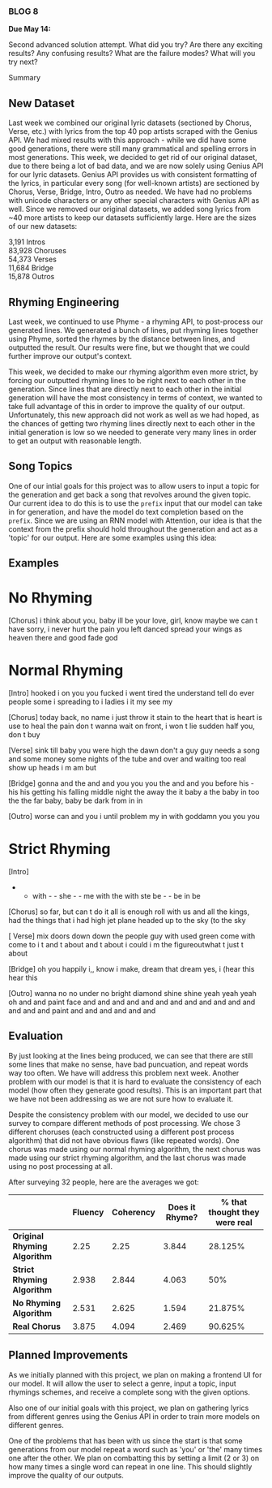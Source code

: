 ### BLOG 8 ###

**Due May 14:**  

Second advanced solution attempt. What did you try? Are there any exciting results? Any confusing results? What are the failure modes? What will you try next?

Summary

## New Dataset ##
Last week we combined our original lyric datasets (sectioned by Chorus, Verse, etc.) with lyrics from the top 40 pop artists scraped with the Genius API. We had mixed results with this approach - while we did have some good generations, there were still many grammatical and spelling errors in most generations. This week, we decided to get rid of our original dataset, due to there being a lot of bad data, and we are now solely using Genius API for our lyric datasets. Genius API provides us with consistent formatting of the lyrics, in particular every song (for well-known artists) are sectioned by Chorus, Verse, Bridge, Intro, Outro as needed. We have had no problems with unicode characters or any other special characters with Genius API as well. Since we removed our original datasets, we added song lyrics from ~40 more artists to keep our datasets sufficiently large. Here are the sizes of our new datasets:

3,191 Intros  
83,928 Choruses  
54,373 Verses  
11,684 Bridge  
15,878 Outros  

## Rhyming Engineering ##
Last week, we continued to use Phyme - a rhyming API, to post-process our generated lines. We generated a bunch of lines, put rhyming lines together using Phyme, sorted the rhymes by the distance between lines, and outputted the result. Our results were fine, but we thought that we could further improve our output's context.

This week, we decided to make our rhyming algorithm even more strict, by forcing our outputted rhyming lines to be right next to each other in the generation. Since lines that are directly next to each other in the initial generation will have the most consistency in terms of context, we wanted to take full advantage of this in order to improve the quality of our output. Unfortunately, this new approach did not work as well as we had hoped, as the chances of getting two rhyming lines directly next to each other in the initial generation is low so we needed to generate very many lines in order to get an output with reasonable length.

## Song Topics ##
One of our intial goals for this project was to allow users to input a topic for the generation and get back a song that revolves around the given topic. Our current idea to do this is to use the ```prefix``` input that our model can take in for generation, and have the model do text completion based on the ```prefix```. Since we are using an RNN model with Attention, our idea is that the context from the prefix should hold throughout the generation and act as a 'topic' for our output. Here are some examples using this idea:

## Examples ##

# No Rhyming #

\[Chorus\]
i think about you, baby
ill be your love, girl, know
maybe we can t have
sorry, i never hurt the pain you left danced
spread your wings as heaven there and good fade god

# Normal Rhyming #

\[Intro\]
hooked i on you you
fucked i went tired the understand tell do
ever people some i spreading to i
ladies i it my see my

\[Chorus\]
today back, no name
i just throw it stain to the heart that is heart is use to heal the pain
don t wanna wait on front, i won t lie
sudden half you, don t buy

\[Verse\]
sink till baby you were high the dawn
don't a guy guy needs a song
and some money some nights of the tube and over and waiting too real show up
heads i m am but

\[Bridge\]
gonna and the and and you you
you the and and you
before his - his his getting his falling
middle night the away the it baby a the baby in too the the far baby, baby be dark from in in

\[Outro\]
worse can
and you
i until problem my in with goddamn
you you you

# Strict Rhyming #

\[Intro\]
- - with - - she - - me with
the with
ste be - - be
in be

\[Chorus\]
so far, but can t do it all is enough
roll with us
and all the kings, had the things that i had high
jet plane headed up to the sky (to the sky  

\[ Verse\]
mix doors down down the people guy
with used green come with come to i
t and t about and t about
i could i m the figureoutwhat t just t about  

\[Bridge\]
oh you happily i,, know i
make, dream that dream yes, i
(hear this
hear this 

\[Outro\]
wanna no no under no
bright diamond shine shine yeah yeah yeah oh
and and
paint face and and and and and and and and and and and and and and and paint and and and and and and

## Evaluation ##

By just looking at the lines being produced, we can see that there are still some lines that make no sense, have bad puncuation, and repeat words way too often.  We have will address this problem next week. Another problem with our model is that it is hard to evaluate the consistency of each model (how often they generate good results).  This is an important part that we have not been addressing as we are not sure how to evaluate it. 

Despite the consistency problem with our model, we decided to use our survey to compare different methods of post processing.  We chose 3 different choruses (each constructed using a different post process algorithm) that did not have obvious flaws (like repeated words).  One chorus was made using our normal rhyming algorithm, the next chorus was made using our strict rhyming algorithm, and the last chorus was made using no post processing at all.

After surveying 32 people, here are the averages we got:

|               | Fluency       | Coherency  | Does it Rhyme? | % that thought they were real |
| ------------- |---------------| -----------| ---------------| ------------------------------|
| **Original Rhyming Algorithm** |2.25|2.25|3.844|28.125%|
| **Strict Rhyming Algorithm**   |2.938|2.844|4.063|50%|
| **No Rhyming Algorithm**       |2.531|2.625|1.594|21.875%|
| **Real Chorus**                |3.875|4.094|2.469|90.625%|

## Planned Improvements ##
As we initially planned with this project, we plan on making a frontend UI for our model. It will allow the user to select a genre, input a topic, input rhymings schemes, and receive a complete song with the given options.

Also one of our initial goals with this project, we plan on gathering lyrics from different genres using the Genius API in order to train more models on different genres. 

One of the problems that has been with us since the start is that some generations from our model repeat a word such as 'you' or 'the' many times one after the other. We plan on combatting this by setting a limit (2 or 3) on how many times a single word can repeat in one line. This should slightly improve the quality of our outputs.
